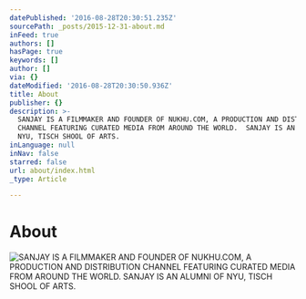 ```yaml
---
datePublished: '2016-08-28T20:30:51.235Z'
sourcePath: _posts/2015-12-31-about.md
inFeed: true
authors: []
hasPage: true
keywords: []
author: []
via: {}
dateModified: '2016-08-28T20:30:50.936Z'
title: About
publisher: {}
description: >-
  SANJAY IS A FILMMAKER AND FOUNDER OF NUKHU.COM, A PRODUCTION AND DISTRIBUTION
  CHANNEL FEATURING CURATED MEDIA FROM AROUND THE WORLD.  SANJAY IS AN ALUMNI OF
  NYU, TISCH SHOOL OF ARTS.
inLanguage: null
inNav: false
starred: false
url: about/index.html
_type: Article

---
```

# About
![SANJAY IS A FILMMAKER AND FOUNDER OF NUKHU.COM, A PRODUCTION AND DISTRIBUTION CHANNEL FEATURING CURATED MEDIA FROM AROUND THE WORLD.  SANJAY IS AN ALUMNI OF NYU, TISCH SHOOL OF ARTS.](https://the-grid-user-content.s3-us-west-2.amazonaws.com/a04da13f-7fd2-40be-a67e-5056e9778168.jpg)